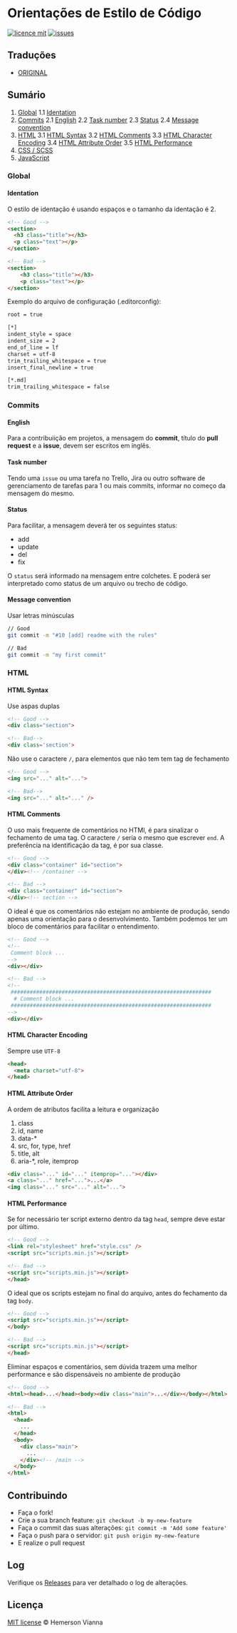 # Orientações de Estilo de Código

[![licence mit](https://img.shields.io/badge/license-MIT-blue.svg?style=flat-square)](http://hemersonvianna.mit-license.org/)
[![issues](https://img.shields.io/github/issues/hemersonvianna/code-style-guidelines.svg?style=flat-square)](https://github.com/hemersonvianna/code-style-guidelines/issues)

## Traduções

* [ORIGINAL](https://github.com/hemersonvianna/code-style-guidelines/)

## Sumário

1. [Global](#global)
  1.1 [Identation](#identation)
2. [Commits](#commits)
  2.1 [English](#english)
  2.2 [Task number](#task-number)
  2.3 [Status](#status)
  2.4 [Message convention](#message-convention)
3. [HTML](#html)
  3.1 [HTML Syntax](#html-comments)
  3.2 [HTML Comments](#html-syntax)
  3.3 [HTML Character Encoding](#html-character-encoding)
  3.4 [HTML Attribute Order](#html-attribute-order)
  3.5 [HTML Performance](#html-performance)
4. [CSS / SCSS](#css--scss)
5. [JavaScript](#javascript)

### Global

#### Identation

O estilo de identação é usando espaços e o tamanho da identação é 2.

```html
<!-- Good -->
<section>
  <h3 class="title"></h3>
  <p class="text"></p>
</section>

<!-- Bad -->
<section>
    <h3 class="title"></h3>
    <p class="text"></p>
</section>
```

Exemplo do arquivo de configuração (.editorconfig):

```bash
root = true

[*]
indent_style = space
indent_size = 2
end_of_line = lf
charset = utf-8
trim_trailing_whitespace = true
insert_final_newline = true

[*.md]
trim_trailing_whitespace = false
```

### Commits

#### English

Para a contribuiição em projetos, a mensagem do **commit**, título do **pull request** e a **issue**, devem ser escritos em inglês.

#### Task number

Tendo uma `issue` ou uma tarefa no Trello, Jira ou outro software de gerenciamento de tarefas para 1 ou mais commits, informar no começo da mensagem do mesmo.

#### Status

Para facilitar, a mensagem deverá ter os seguintes status:

- add
- update
- del
- fix

O `status` será informado na mensagem entre colchetes. E poderá ser interpretado como status de um arquivo ou trecho de código.

#### Message convention

Usar letras minúsculas

```bash
// Good
git commit -m "#10 [add] readme with the rules"

// Bad
git commit -m "my first commit"
```  

### HTML

#### HTML Syntax

Use aspas duplas

```html
<!-- Good -->
<div class="section">

<!-- Bad-->
<div class='section'>
```

Não use o caractere `/`, para elementos que não tem tem tag de fechamento

```html
<!-- Good -->
<img src="..." alt="...">

<!-- Bad-->
<img src="..." alt="..." />
```


#### HTML Comments

O uso mais frequente de comentários no HTMl, é para sinalizar o fechamento de uma tag. O caractere `/` seria o mesmo que escrever `end`. A preferência na identificação da tag, é por sua classe.

```html 
<!-- Good -->
<div class="container" id="section">
</div><!-- /container -->

<!-- Bad -->
<div class="container" id="section">
</div><!-- section -->
```

O ideal é que os comentários não estejam no ambiente de produção, sendo apenas uma orientação para o desenvolvimento. Também podemos ter um bloco de comentários para facilitar o entendimento.

```html 
<!-- Good -->
<!-- 
 Comment block ...
-->
<div></div>

<!-- Bad -->
<!-- 
 ###############################################################
  # Comment block ...
 ###############################################################
-->
<div></div>
```

#### HTML Character Encoding

Sempre use `UTF-8`

```html 
<head>
  <meta charset="utf-8">
</head>
```

#### HTML Attribute Order

A ordem de atributos facilita a leitura e organização

1. class
2. id, name
3. data-*
4. src, for, type, href
5. title, alt
6. aria-*, role, itemprop

```html 
<div class="..." id="..." itemprop="..."></div>
<a class="..." href="...">...</a>
<img class="..." src="..." alt="...">
```

#### HTML Performance

Se for necessário ter script externo dentro da tag `head`, sempre deve estar por último.

```html 
<!-- Good -->
<link rel="stylesheet" href="style.css" />
<script src="scripts.min.js"></script>

<!-- Bad -->
<script src="scripts.min.js"></script>
</head>
```

O ideal que os scripts estejam no final do arquivo, antes do fechamento da tag `body`.

```html 
<!-- Good -->
<script src="scripts.min.js"></script>
</body>

<!-- Bad -->
<script src="scripts.min.js"></script>
</head>
```

Eliminar espaços e comentários, sem dúvida trazem uma melhor performance e são dispensáveis no ambiente de produção

```html
<!-- Good -->
<html><head>...</head><body><div class="main">...</div></body></html>

<!-- Bad -->
<html>
  <head>
    ...
  </head>
  <body>
    <div class="main">
      ...
    </div><!-- /main -->
  </body>
</html>
```

## Contribuindo

- Faça o fork!
- Crie a sua branch feature: `git checkout -b my-new-feature`
- Faça o commit das suas alterações: `git commit -m 'Add some feature'`
- Faça o push para o servidor: `git push origin my-new-feature`
- E realize o pull request

## Log

Verifique os [Releases](https://github.com/hemersonvianna/code-style-guidelines/releases) para ver detalhado o log de alterações.

## Licença

[MIT license](http://hemersonvianna.mit-license.org/) © Hemerson Vianna
